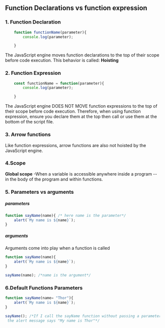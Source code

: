 ## Function Declarations vs function expression

### 1. Function Declaration
```javascript
    function functionName(parameter){
        console.log(parameter);

    }
```
The JavaScript engine moves function declarations to the top of their scope before code execution. This behavior is called: **Hoisting**



### 2. Function Expression
```javascript
    const functionName = function(parameter){
        console.log(parameter);

    }
```
The JavaScript engine DOES NOT MOVE function expressions to the top of their scope before code execution. Therefore, when using function expression, ensure you declare them at the top then call or use them at the bottom of the script file.


### 3. Arrow functions
Like function expressions, arrow functions are also not hoisted by the JavaScript engine.

### 4.Scope
**Global scope** -When a variable is accessible anywhere inside a program -- in the body of the program and within functions.

### 5. Parameters vs arguments
##### parameters

```javascript
function sayName(name){ /* here name is the parameter*/
    alert(`My name is ${name}`);
}

```

##### arguments
Arguments come into play when a function is called

```javascript
function sayName(name){
    alert(`My name is ${name}`);
}

sayName(name); /*name is the argument*/


```

### 6.Default Functions Parameters
```javascript
function sayName(name= "Thor"){
    alert(`My name is ${name}`);
}

sayName(); /*If I call the sayName function without passing a parameter,
 the alert message says "My name is Thor"*/


```